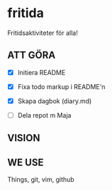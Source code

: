 # fritida
Fritidsaktiviteter för alla!

## ATT GÖRA
- [x] Initiera README
- [x] Fixa todo markup i README'n
- [x] Skapa dagbok (diary.md)
- [ ] Dela repot m Maja



## VISION


## WE USE
Things, git, vim, github

